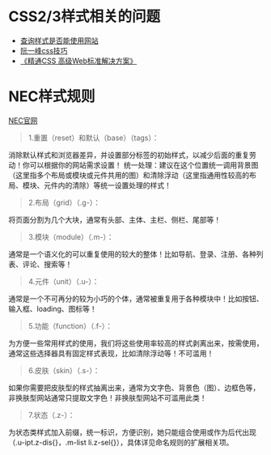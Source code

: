 # CSS2/3样式相关的问题

- [查询样式是否能使用网站](http://caniuse.com/#feat=flexbox)
- [阮一峰css技巧](http://www.ruanyifeng.com/blog/2010/03/css_cookbook.html)
- [《精通CSS 高级Web标准解决方案》](http://baike.baidu.com/link?url=5PsfJ3_QqBxoW9L0sYY6qN3LPHNOqKeatMYq8vswYVe5NUNmjHJvpMTbq96jmxnhD9YmHehDzCpK2_EBFoy1yY6t1i4QlzbLdYT_4sGS-TAiyDWeQCbOvSDCwk4hu295gX2dHimATw2OnxSONO34thnn4blaaqi9TIUanSh8dTQpa53UzETKlfY9VR9bguaSrOhomOEpkp48lQC0sEzItuek4mBXP-SgDHJ39_4y9M_)
# NEC样式规则
[NEC官网](http://nec.netease.com/standard/css-sort.html)

> 1.重置（reset）和默认（base）（tags）：

消除默认样式和浏览器差异，并设置部分标签的初始样式，以减少后面的重复劳动！你可以根据你的网站需求设置！
统一处理：建议在这个位置统一调用背景图（这里指多个布局或模块或元件共用的图）和清除浮动（这里指通用性较高的布局、模块、元件内的清除）等统一设置处理的样式！

> 2.布局（grid）（.g-）：

将页面分割为几个大块，通常有头部、主体、主栏、侧栏、尾部等！

> 3.模块（module）（.m-）：

通常是一个语义化的可以重复使用的较大的整体！比如导航、登录、注册、各种列表、评论、搜索等！

> 4.元件（unit）（.u-）：

通常是一个不可再分的较为小巧的个体，通常被重复用于各种模块中！比如按钮、输入框、loading、图标等！

> 5.功能（function）（.f-）：

为方便一些常用样式的使用，我们将这些使用率较高的样式剥离出来，按需使用，通常这些选择器具有固定样式表现，比如清除浮动等！不可滥用！

> 6.皮肤（skin）（.s-）：

如果你需要把皮肤型的样式抽离出来，通常为文字色、背景色（图）、边框色等，非换肤型网站通常只提取文字色！非换肤型网站不可滥用此类！

> 7.状态（.z-）：

为状态类样式加入前缀，统一标识，方便识别，她只能组合使用或作为后代出现（.u-ipt.z-dis{}，.m-list li.z-sel{}），具体详见命名规则的扩展相关项。


